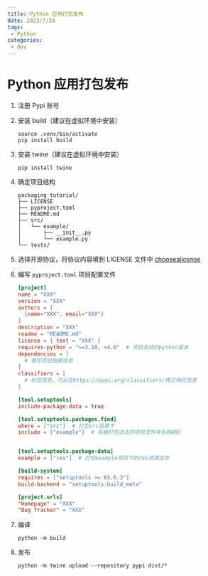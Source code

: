 ```yaml
---
title: Python 应用打包发布
date: 2023/7/24
tags:
 - Python
categories:
 - dev
---
```


# Python 应用打包发布

1. 注册 Pypi 账号
2. 安装 build（建议在虚拟环境中安装）

   ```shell
   source .venv/bin/activate
   pip install build
   ```

3. 安装 twine（建议在虚拟环境中安装）

   ```shell
   pip install twine
   ```

4. 确定项目结构

   ```text
   packaging_tutorial/
   ├── LICENSE
   ├── pyproject.toml
   ├── README.md
   ├── src/
   │   └── example/
   │       ├── __init__.py
   │       └── example.py
   └── tests/
   ```

5. 选择开源协议，将协议内容填到 LICENSE 文件中 [choosealicense](https://choosealicense.com/)

6. 编写 `pyproject.toml` 项目配置文件

   ```toml
   [project]
   name = "XXX"
   version = "XXX"
   authors = [
     {name="XXX", email="XXX"}
   ]
   description = "XXX"
   readme = "README.md"
   license = { text = "XXX" }
   requires-python = ">=3.10, <4.0"  # 项目支持的python版本
   dependencies = [
     # 填写项目依赖信息
   ]
   classifiers = [
     # 标签信息，可以在https://pypi.org/classifiers/拷贝响应信息
   ]
   
   [tool.setuptools]
   include-package-data = true
   
   [tool.setuptools.packages.find]
   where = ["src"]  # 打包src目录下
   include = ["example"]  # 将被打包进去的项目文件夹名称ABC
   
   
   [tool.setuptools.package-data]
   example = ["res"]  # 打包example项目下的res资源文件
   
   [build-system]
   requires = ["setuptools >= 65.6.3"]
   build-backend = "setuptools.build_meta"
   
   [project.urls]
   "Homepage" = "XXX"
   "Bug Tracker" = "XXX"
   ```

7. 编译

   ```shell
   python -m build
   ```

8. 发布

   ```shell
   python -m twine upload --repository pypi dist/*
   ```
